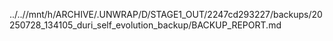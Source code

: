 ../..//mnt/h/ARCHIVE/.UNWRAP/D/STAGE1_OUT/2247cd293227/backups/20250728_134105_duri_self_evolution_backup/BACKUP_REPORT.md
